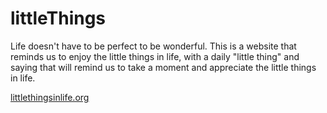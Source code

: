 # littleThings
Life doesn't have to be perfect to be wonderful.
This is a website that reminds us to enjoy the little things in life, with a daily "little thing" and saying that will remind us to take a moment and appreciate the little things in life.

[littlethingsinlife.org](https://littlethingsinlife.org/)
